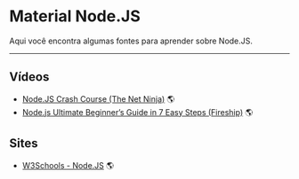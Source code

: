 # Material Node.JS

Aqui você encontra algumas fontes para aprender sobre Node.JS.

---

## Vídeos
* [Node.JS Crash Course (The Net Ninja)](https://www.youtube.com/playlist?list=PL4cUxeGkcC9jsz4LDYc6kv3ymONOKxwBU) :earth_americas:
* [Node.js Ultimate Beginner’s Guide in 7 Easy Steps (Fireship)](https://youtu.be/ENrzD9HAZK4) :earth_americas:

## Sites
* [W3Schools - Node.JS](https://www.w3schools.com/nodejs/default.asp) :earth_americas:
